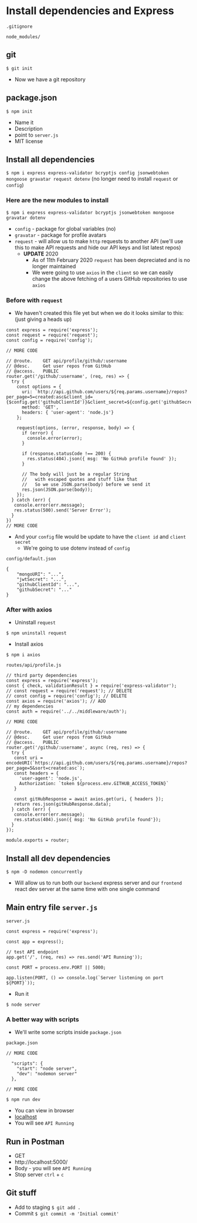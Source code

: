 # Install dependencies and Express
`.gitignore`

```
node_modules/
```

## git
`$ git init`

* Now we have a git repository

## package.json
`$ npm init`

* Name it
* Description
* point to `server.js`
* MIT license

## Install all dependencies
`$ npm i express express-validator bcryptjs config jsonwebtoken mongoose gravatar request dotenv` (no longer need to install `request` or `config`)

### Here are the new modules to install
`$ npm i express express-validator bcryptjs jsonwebtoken mongoose gravatar dotenv`

* `config` - package for global variables (no)
* `gravatar` - package for profile avatars
* `request` - will allow us to make `http` requests to another API (we'll use this to make API requests and hide our API keys and list latest repos)
    - **UPDATE** 2020
        + As of 11th February 2020 `request` has been depreciated and is no longer maintained
        + We were going to use `axios` in the `client` so we can easily change the above fetching of a users GitHub repositories to use `axios`

### Before with `request`
* We haven't created this file yet but when we do it looks similar to this: (just giving a heads up)

```
const express = require('express');
const request = require('request');
const config = require('config');

// MORE CODE

// @route.    GET api/profile/github/:username
// @desc.     Get user repos from GitHub
// @access.   PUBLIC
router.get('/github/:username', (req, res) => {
  try {
    const options = {
      uri: `http://api.github.com/users/${req.params.username}/repos?per_page=5=created:asc&client_id={$config.get('githubClientId')}&client_secret=${config.get('githubSecret')}`,
      method: 'GET',
      headers: { 'user-agent': 'node.js'}
    };

    request(options, (error, response, body) => {
      if (error) {
        console.error(error);
      }

      if (response.statusCode !== 200) {
        res.status(404).json({ msg: 'No GitHub profile found' });
      }

      // The body will just be a regular String
      //   with escaped quotes and stuff like that
      //   So we use JSON.parse(body) before we send it
      res.json(JSON.parse(body));
    });
  } catch (err) {
   console.error(err.message);
   res.status(500).send('Server Error');
  }
})
// MORE CODE
```

* And your `config` file would be update to have the `client id` and `client secret`
  - We're going to use dotenv instead of `config`

`config/default.json`

```
{
    "mongoURI": "...",
    "jwtSecret": "...",
    "githubClientId": "...",
    "githubSecret": "..."
}
```

### After with axios
* Uninstall `request`

`$ npm uninstall request`

* Install axios

`$ npm i axios`

`routes/api/profile.js`

```
// third party dependencies
const express = require('express');
const { check, validationResult } = require('express-validator');
// const request = require('request'); // DELETE
// const config = require('config'); // DELETE
const axios = require('axios'); // ADD
// my dependencies
const auth = require('../../middleware/auth');

// MORE CODE

// @route.    GET api/profile/github/:username
// @desc.     Get user repos from GitHub
// @access.   PUBLIC
router.get('/github/:username', async (req, res) => {
  try {
   const uri = encodeURI(`https://api.github.com/users/${req.params.username}/repos?per_page=5&sort=created:asc`);
   const headers = {
     'user-agent': 'node.js',
     Authorization: `token ${process.env.GITHUB_ACCESS_TOKEN}`
   }

   const gitHubResponse = await axios.get(uri, { headers });
   return res.json(gitHubResponse.data);
  } catch (err) {
   console.error(err.message);
   res.status(404).json({ msg: 'No GitHub profile found'});
  }
});

module.exports = router;
```

## Install all dev dependencies
`$ npm -D nodemon concurrently`

* Will allow us to run both our `backend` express server and our `frontend` react dev server at the same time with one single command

## Main entry file `server.js`
`server.js`

```
const express = require('express');

const app = express();

// test API endpoint
app.get('/', (req, res) => res.send('API Running'));

const PORT = process.env.PORT || 5000;

app.listen(PORT, () => console.log(`Server listening on port ${PORT}`));
```

* Run it

`$ node server`

### A better way with scripts
* We'll write some scripts inside `package.json`

`package.json`

```
// MORE CODE

  "scripts": {
    "start": "node server",
    "dev": "nodemon server"
  },

// MORE CODE
```

`$ npm run dev`

* You can view in browser
* [localhost](http://localhost:5000/)
* You will see `API Running`

## Run in Postman
* GET
* http://localhost:5000/
* Body - you will see `API Running`
* Stop server `ctrl` + `c`

## Git stuff
* Add to staging `$ git add .`
* Commit `$ git commit -m 'Initial commit'`
